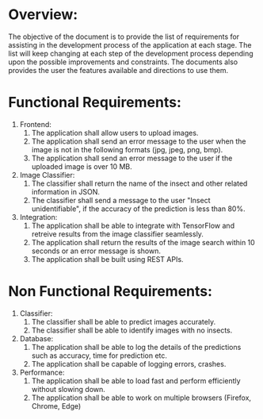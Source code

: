 # Overview:
The objective of the document is to provide the list of requirements for assisting in the development process of the application at each stage. The list will keep changing at each step of the development process depending upon the possible improvements and constraints. The documents also provides the user the features available and directions to use them.

# Functional Requirements:

1. Frontend:
    1. The application shall allow users to upload images.
    2. The application shall send an error message to the user when the image is not in the following formats (jpg, jpeg, png, bmp).
    3. The application shall send an error message to the user if the uploaded image is over 10 MB.
2. Image Classifier:
    1. The classifier shall return the name of the insect and other related information in JSON.
    2. The classifier shall send a message to the user "Insect unidentifiable", if the accuracy of the prediction is less than 80%.
3. Integration:
    1. The application shall be able to integrate with TensorFlow and retreive results from the image classifier seamlessly.
    2. The application shall return the results of the image search within 10 seconds or an error message is shown.
    3. The application shall be built using REST APIs.

# Non Functional Requirements:

1. Classifier:
    1. The classifier shall be able to predict images accurately.
    2. The classifier shall be able to identify images with no insects.
2. Database:
    1. The application shall be able to log the details of the predictions such as accuracy, time for prediction etc.
    2. The application shall be capable of logging errors, crashes.
3. Performance:
    1. The application shall be able to load fast and perform efficiently without slowing down.
    2. The application shall be able to work on multiple browsers (Firefox, Chrome, Edge)
